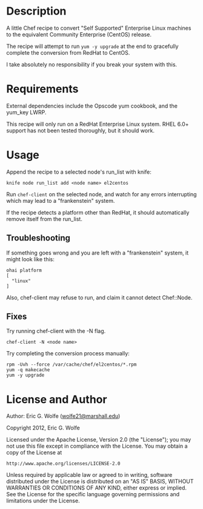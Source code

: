 Description
===========

A little Chef recipe to convert "Self Supported" Enterprise Linux
machines to the equivalent Community Enterprise (CentOS) release.

The recipe will attempt to run `yum -y upgrade` at the end to gracefully
complete the conversion from RedHat to CentOS.

I take absolutely no responsibility if you break your system with this.

Requirements
============

External dependencies include the Opscode yum cookbook, and the yum\_key LWRP.

This recipe will only run on a RedHat Enterprise Linux system.  RHEL 6.0+ support
has not been tested thoroughly, but it should work.

Usage
=====

Append the recipe to a selected node's run\_list with knife:

    knife node run_list add <node name> el2centos

Run `chef-client` on the selected node, and watch for any errors
interrupting which may lead to a "frankenstein" system.

If the recipe detects a platform other than RedHat, it should
automatically remove itself from the run\_list.

Troubleshooting
---------------

If something goes wrong and you are left with a "frankenstein" system,
it might look like this:

    ohai platform
    [
      "linux"
    ]

Also, chef-client may refuse to run, and claim it cannot detect Chef::Node.

Fixes
-----

Try running chef-client with the -N flag.

    chef-client -N <node name>

Try completing the conversion process manually:

    rpm -Uvh --force /var/cache/chef/el2centos/*.rpm
    yum -q makecache
    yum -y upgrade

License and Author
==================

Author: Eric G. Wolfe (<wolfe21@marshall.edu>)

Copyright 2012, Eric G. Wolfe

Licensed under the Apache License, Version 2.0 (the "License");
you may not use this file except in compliance with the License.
You may obtain a copy of the License at

    http://www.apache.org/licenses/LICENSE-2.0

Unless required by applicable law or agreed to in writing, software
distributed under the License is distributed on an "AS IS" BASIS,
WITHOUT WARRANTIES OR CONDITIONS OF ANY KIND, either express or implied.
See the License for the specific language governing permissions and
limitations under the License.

